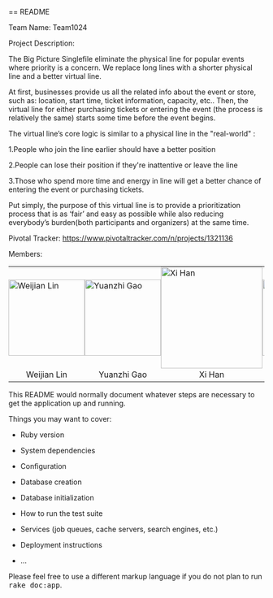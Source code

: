 == README

Team Name: Team1024

Project Description:


The Big Picture
Singlefile eliminate the physical line for popular events where priority is a concern. We replace long lines with a shorter physical line and a better virtual line. 

At first, businesses provide us all the related info about the event or store, such as: location, start time, ticket information, capacity, etc.. Then, the virtual line for either purchasing tickets or entering the event (the process is relatively the same) starts some time before the event begins. 

The virtual line’s core logic is similar to a physical line in the "real-world" :

1.People who join the line earlier should have a better position

2.People can lose their position if they're inattentive or leave the line

3.Those who spend more time and energy in line will get a better chance of entering the event or purchasing tickets.

Put simply, the purpose of this virtual line is to provide a prioritization process that is as ‘fair’ and easy as possible while also reducing everybody’s burden(both participants and organizers) at the same time.


Pivotal Tracker: https://www.pivotaltracker.com/n/projects/1321136

Members:
<table>
	<tbody>
		<tr>
			<td style="padding: 0px; margin: 0px;"><img src="https://media.licdn.com/mpr/mpr/shrinknp_200_200/p/8/005/091/34b/04d8b97.jpg" alt="Weijian Lin" width="150px" height="150px"></td>
			<td style="padding: 0px; margin: 0px;"><img src="https://raw.githubusercontent.com/scalableinternetservices/Team1024/gaoyuanzhi/Yuanzhi.jpg" alt="Yuanzhi Gao" width="150px" height="150px"></td>
			<td style="padding: 0px; margin: 0px;"><img src="https://media.licdn.com/mpr/mpr/shrinknp_200_200/AAEAAQAAAAAAAAOVAAAAJGU0NTU2MTQzLTZlOTAtNGE1ZS05ZDU5LTUxMzNmYTk4YmNkYg.jpg" alt="Xi Han" width="200px" height="200px"></td>
			<td style="padding: 0px; margin: 0px;"><img src="#" alt="Junda Zhu" width="150px" height="150px"></td>
		</tr>
		<tr>
			<td style="text-align: center;">Weijian Lin</td>
			<td style="text-align: center;">Yuanzhi Gao</td>
			<td style="text-align: center;">Xi Han</td>
			<td style="text-align: center;">Junda Zhu</td>
		</tr>
	</tbody>
</table>

This README would normally document whatever steps are necessary to get the
application up and running.

Things you may want to cover:

* Ruby version

* System dependencies

* Configuration

* Database creation

* Database initialization

* How to run the test suite

* Services (job queues, cache servers, search engines, etc.)

* Deployment instructions

* ...


Please feel free to use a different markup language if you do not plan to run
<tt>rake doc:app</tt>.
